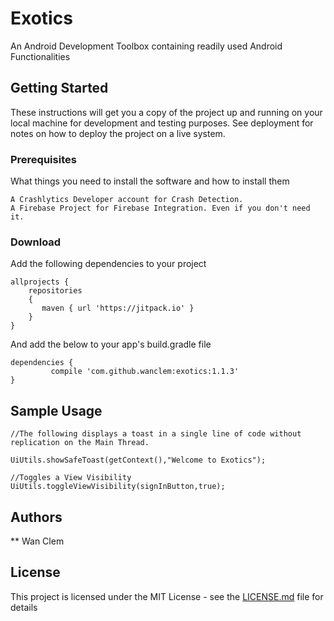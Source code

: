 # Exotics

An Android Development Toolbox containing readily used Android Functionalities

## Getting Started

These instructions will get you a copy of the project up and running on your local machine for development and testing purposes. See deployment for notes on how to deploy the project on a live system.

### Prerequisites

What things you need to install the software and how to install them

```
A Crashlytics Developer account for Crash Detection.
A Firebase Project for Firebase Integration. Even if you don't need it.
```

### Download

Add the following dependencies to your project

```
allprojects {
	repositories 
	{
	   maven { url 'https://jitpack.io' }
	}
}
```

And add the below to your app's build.gradle file

```
dependencies {
	     compile 'com.github.wanclem:exotics:1.1.3'
}
```

## Sample Usage

```
//The following displays a toast in a single line of code without replication on the Main Thread.

UiUtils.showSafeToast(getContext(),"Welcome to Exotics");

//Toggles a View Visibility
UiUtils.toggleViewVisibility(signInButton,true);

```

## Authors

** Wan Clem

## License

This project is licensed under the MIT License - see the [LICENSE.md](LICENSE.md) file for details

